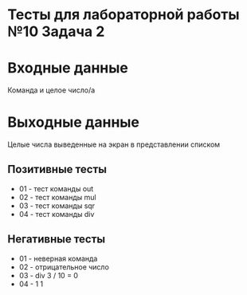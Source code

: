 # Тесты для лабораторной работы №10 Задача 2

# Входные данные  
Команда и целое число/а  
  
# Выходные данные   
Целые числа выведенные на экран в представлении списком   

## Позитивные тесты  

 - 01 - тест команды out  
 - 02 - тест команды mul  
 - 03 - тест команды sqr  
 - 04 - тест команды div  


 ## Негативные тесты   

 - 01 - неверная команда  
 - 02 - отрицательное число 
 - 03 - div 3 / 10 = 0  
 - 04 - 1 1 
 
